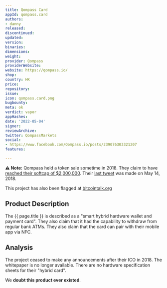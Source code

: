 ```yaml
---
title: Qompass Card
appId: qompass.card
authors:
- danny
released: 
discontinued: 
updated: 
version: 
binaries: 
dimensions: 
weight: 
provider: Qompass
providerWebsite: 
website: https://qompass.io/
shop: 
country: HK
price: 
repository: 
issue: 
icon: qompass.card.png
bugbounty: 
meta: ok
verdict: vapor
appHashes: 
date: '2022-05-04'
signer: 
reviewArchive: 
twitter: QompassMarkets
social:
- https://www.facebook.com/Qompass.io/posts/239076303321207
features: 

---
```


**⚠️ Note:** Qompass held a token sale sometime in 2018. They claim to have [reached their softcap of $2,000,000](https://twitter.com/QompassMarkets/status/999675258218008576). Their [last tweet](https://twitter.com/QompassMarkets/status/995717627921158144) was made on May 14, 2018.

This project has also been flagged at [bitcointalk.org](https://bitcointalk.org/index.php?topic=3206704.1040)

## Product Description

The {{ page.title }} is described as a "smart hybrid hardware wallet and payment card". They also claim that it had the capability to withdraw from regular bank ATMs. They also claim that the card can pair with their mobile app via NFC. 

## Analysis 

The project ceased to make any announcements after their ICO in 2018. The whitepaper is no longer available. There are no hardware specification sheets for their "hybrid card". 

We **doubt this product ever existed**.




